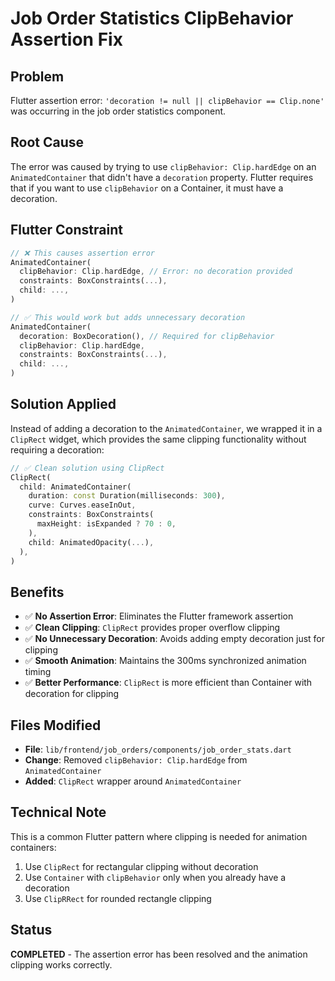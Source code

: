 # Job Order Statistics ClipBehavior Assertion Fix

## Problem
Flutter assertion error: `'decoration != null || clipBehavior == Clip.none'` was occurring in the job order statistics component.

## Root Cause
The error was caused by trying to use `clipBehavior: Clip.hardEdge` on an `AnimatedContainer` that didn't have a `decoration` property. Flutter requires that if you want to use `clipBehavior` on a Container, it must have a decoration.

## Flutter Constraint
```dart
// ❌ This causes assertion error
AnimatedContainer(
  clipBehavior: Clip.hardEdge, // Error: no decoration provided
  constraints: BoxConstraints(...),
  child: ...,
)

// ✅ This would work but adds unnecessary decoration
AnimatedContainer(
  decoration: BoxDecoration(), // Required for clipBehavior
  clipBehavior: Clip.hardEdge,
  constraints: BoxConstraints(...),
  child: ...,
)
```

## Solution Applied
Instead of adding a decoration to the `AnimatedContainer`, we wrapped it in a `ClipRect` widget, which provides the same clipping functionality without requiring a decoration:

```dart
// ✅ Clean solution using ClipRect
ClipRect(
  child: AnimatedContainer(
    duration: const Duration(milliseconds: 300),
    curve: Curves.easeInOut,
    constraints: BoxConstraints(
      maxHeight: isExpanded ? 70 : 0,
    ),
    child: AnimatedOpacity(...),
  ),
)
```

## Benefits
- ✅ **No Assertion Error**: Eliminates the Flutter framework assertion
- ✅ **Clean Clipping**: `ClipRect` provides proper overflow clipping
- ✅ **No Unnecessary Decoration**: Avoids adding empty decoration just for clipping
- ✅ **Smooth Animation**: Maintains the 300ms synchronized animation timing
- ✅ **Better Performance**: `ClipRect` is more efficient than Container with decoration for clipping

## Files Modified
- **File**: `lib/frontend/job_orders/components/job_order_stats.dart`
- **Change**: Removed `clipBehavior: Clip.hardEdge` from `AnimatedContainer`
- **Added**: `ClipRect` wrapper around `AnimatedContainer`

## Technical Note
This is a common Flutter pattern where clipping is needed for animation containers:
1. Use `ClipRect` for rectangular clipping without decoration
2. Use `Container` with `clipBehavior` only when you already have a decoration
3. Use `ClipRRect` for rounded rectangle clipping

## Status
**COMPLETED** - The assertion error has been resolved and the animation clipping works correctly.
